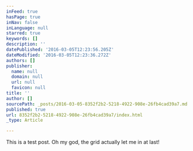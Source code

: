 ```yaml
---
inFeed: true
hasPage: true
inNav: false
inLanguage: null
starred: true
keywords: []
description: ''
datePublished: '2016-03-05T12:23:56.205Z'
dateModified: '2016-03-05T12:23:36.272Z'
authors: []
publisher:
  name: null
  domain: null
  url: null
  favicon: null
title: ''
author: []
sourcePath: _posts/2016-03-05-8352f2b2-5218-4922-908e-26fb4cad39a7.md
published: true
url: 8352f2b2-5218-4922-908e-26fb4cad39a7/index.html
_type: Article

---
```

This is a test post. Oh my god, the grid actually let me in at last!